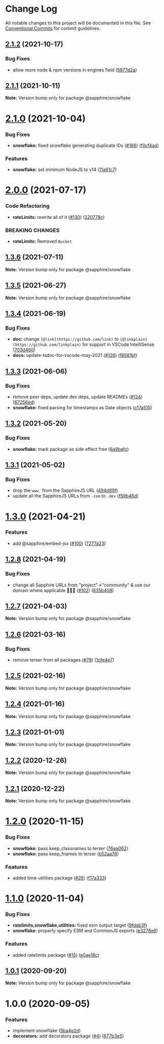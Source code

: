 # Change Log

All notable changes to this project will be documented in this file.
See [Conventional Commits](https://conventionalcommits.org) for commit guidelines.

## [2.1.2](https://github.com/sapphiredev/utilities/compare/@sapphire/snowflake@2.1.1...@sapphire/snowflake@2.1.2) (2021-10-17)

### Bug Fixes

-   allow more node & npm versions in engines field ([5977d2a](https://github.com/sapphiredev/utilities/commit/5977d2a30a4b2cfdf84aff3f33af03ffde1bbec5))

## [2.1.1](https://github.com/sapphiredev/utilities/compare/@sapphire/snowflake@2.1.0...@sapphire/snowflake@2.1.1) (2021-10-11)

**Note:** Version bump only for package @sapphire/snowflake

# [2.1.0](https://github.com/sapphiredev/utilities/compare/@sapphire/snowflake@2.0.0...@sapphire/snowflake@2.1.0) (2021-10-04)

### Bug Fixes

-   **snowflake:** fixed snowflake generating duplicate IDs ([#166](https://github.com/sapphiredev/utilities/issues/166)) ([f0cf4ad](https://github.com/sapphiredev/utilities/commit/f0cf4ad6bc0b8b2447499ca36581d2b453e52715))

### Features

-   **snowflake:** set minimum NodeJS to v14 ([11a61c7](https://github.com/sapphiredev/utilities/commit/11a61c72bc29e683f9a4492815db3db094103bbc))

# [2.0.0](https://github.com/sapphiredev/utilities/compare/@sapphire/snowflake@1.3.6...@sapphire/snowflake@2.0.0) (2021-07-17)

### Code Refactoring

-   **rateLimits:** rewrite all of it ([#130](https://github.com/sapphiredev/utilities/issues/130)) ([320778c](https://github.com/sapphiredev/utilities/commit/320778ca65cbf3591bd1ce0b1f2eb430693eef9a))

### BREAKING CHANGES

-   **rateLimits:** Removed `Bucket`

## [1.3.6](https://github.com/sapphiredev/utilities/compare/@sapphire/snowflake@1.3.5...@sapphire/snowflake@1.3.6) (2021-07-11)

**Note:** Version bump only for package @sapphire/snowflake

## [1.3.5](https://github.com/sapphiredev/utilities/compare/@sapphire/snowflake@1.3.4...@sapphire/snowflake@1.3.5) (2021-06-27)

**Note:** Version bump only for package @sapphire/snowflake

## [1.3.4](https://github.com/sapphiredev/utilities/compare/@sapphire/snowflake@1.3.3...@sapphire/snowflake@1.3.4) (2021-06-19)

### Bug Fixes

-   **doc:** change `[@link](https://github.com/link)` to `[@linkplain](https://github.com/linkplain)` for support in VSCode IntelliSense ([703d460](https://github.com/sapphiredev/utilities/commit/703d4605b547a8787aff62d6f1054ea26dfd9d1c))
-   **docs:** update-tsdoc-for-vscode-may-2021 ([#126](https://github.com/sapphiredev/utilities/issues/126)) ([f8581bf](https://github.com/sapphiredev/utilities/commit/f8581bfe97a1b2f8aac3a3d3ed342d8ba92d730b))

## [1.3.3](https://github.com/sapphiredev/utilities/compare/@sapphire/snowflake@1.3.2...@sapphire/snowflake@1.3.3) (2021-06-06)

### Bug Fixes

-   remove peer deps, update dev deps, update READMEs ([#124](https://github.com/sapphiredev/utilities/issues/124)) ([67256ed](https://github.com/sapphiredev/utilities/commit/67256ed43b915b02a8b5c68230ba82d6210c5032))
-   **snowflake:** fixed parsing for timestamps as Date objects ([c17a515](https://github.com/sapphiredev/utilities/commit/c17a515b02931cf778ca69913132e8d4558504a1))

## [1.3.2](https://github.com/sapphiredev/utilities/compare/@sapphire/snowflake@1.3.1...@sapphire/snowflake@1.3.2) (2021-05-20)

### Bug Fixes

-   **snowflake:** mark package as side effect free ([6a9bafc](https://github.com/sapphiredev/utilities/commit/6a9bafc24caba4b0ebbdd6896ac245ae6d60dede))

## [1.3.1](https://github.com/sapphiredev/utilities/compare/@sapphire/snowflake@1.3.0...@sapphire/snowflake@1.3.1) (2021-05-02)

### Bug Fixes

-   drop the `www.` from the SapphireJS URL ([494d89f](https://github.com/sapphiredev/utilities/commit/494d89ffa04f78c195b93d7905b3232884f7d7e2))
-   update all the SapphireJS URLs from `.com` to `.dev` ([f59b46d](https://github.com/sapphiredev/utilities/commit/f59b46d1a0ebd39cad17b17d71cd3b9da808d5fd))

# [1.3.0](https://github.com/sapphiredev/utilities/compare/@sapphire/snowflake@1.2.8...@sapphire/snowflake@1.3.0) (2021-04-21)

### Features

-   add @sapphire/embed-jsx ([#100](https://github.com/sapphiredev/utilities/issues/100)) ([7277a23](https://github.com/sapphiredev/utilities/commit/7277a236015236ed8e81b7882875410facc4ce17))

## [1.2.8](https://github.com/sapphiredev/utilities/compare/@sapphire/snowflake@1.2.7...@sapphire/snowflake@1.2.8) (2021-04-19)

### Bug Fixes

-   change all Sapphire URLs from "project"->"community" & use our domain where applicable 👨‍🌾🚜 ([#102](https://github.com/sapphiredev/utilities/issues/102)) ([835b408](https://github.com/sapphiredev/utilities/commit/835b408e8e57130c3787aca2e32613346ff23e4d))

## [1.2.7](https://github.com/sapphiredev/utilities/compare/@sapphire/snowflake@1.2.6...@sapphire/snowflake@1.2.7) (2021-04-03)

**Note:** Version bump only for package @sapphire/snowflake

## [1.2.6](https://github.com/sapphiredev/utilities/compare/@sapphire/snowflake@1.2.5...@sapphire/snowflake@1.2.6) (2021-03-16)

### Bug Fixes

-   remove terser from all packages ([#79](https://github.com/sapphiredev/utilities/issues/79)) ([1cfe4e7](https://github.com/sapphiredev/utilities/commit/1cfe4e7c804e62c142495686d2b83b81d0026c02))

## [1.2.5](https://github.com/sapphiredev/utilities/compare/@sapphire/snowflake@1.2.4...@sapphire/snowflake@1.2.5) (2021-02-16)

**Note:** Version bump only for package @sapphire/snowflake

## [1.2.4](https://github.com/sapphiredev/utilities/compare/@sapphire/snowflake@1.2.3...@sapphire/snowflake@1.2.4) (2021-01-16)

**Note:** Version bump only for package @sapphire/snowflake

## [1.2.3](https://github.com/sapphiredev/utilities/compare/@sapphire/snowflake@1.2.2...@sapphire/snowflake@1.2.3) (2021-01-01)

**Note:** Version bump only for package @sapphire/snowflake

## [1.2.2](https://github.com/sapphiredev/utilities/compare/@sapphire/snowflake@1.2.1...@sapphire/snowflake@1.2.2) (2020-12-26)

**Note:** Version bump only for package @sapphire/snowflake

## [1.2.1](https://github.com/sapphiredev/utilities/compare/@sapphire/snowflake@1.2.0...@sapphire/snowflake@1.2.1) (2020-12-22)

**Note:** Version bump only for package @sapphire/snowflake

# [1.2.0](https://github.com/sapphiredev/utilities/compare/@sapphire/snowflake@1.1.0...@sapphire/snowflake@1.2.0) (2020-11-15)

### Bug Fixes

-   **snowflake:** pass keep_classnames to terser ([76ea062](https://github.com/sapphiredev/utilities/commit/76ea062d07000b169d9781f1a199b85ad3db0ba6))
-   **snowflake:** pass keep_fnames to terser ([b52aa76](https://github.com/sapphiredev/utilities/commit/b52aa764d8b02535496e0ceea3204a37552ce3d1))

### Features

-   added time-utilities package ([#26](https://github.com/sapphiredev/utilities/issues/26)) ([f17a333](https://github.com/sapphiredev/utilities/commit/f17a3339667a452e8745fad7884272176e5d65e8))

# [1.1.0](https://github.com/sapphiredev/utilities/compare/@sapphire/snowflake@1.0.1...@sapphire/snowflake@1.1.0) (2020-11-04)

### Bug Fixes

-   **ratelimits,snowflake,utilities:** fixed esm output target ([9fdab3f](https://github.com/sapphiredev/utilities/commit/9fdab3fca283c8c0b47cc32661c5cf8e0a5e583c))
-   **snowflake:** properly specify ESM and CommonJS exports ([e3278e6](https://github.com/sapphiredev/utilities/commit/e3278e6868a4f31d5b2a100710bcbce2b79bc218))

### Features

-   added ratelimits package ([#15](https://github.com/sapphiredev/utilities/issues/15)) ([e0ae18c](https://github.com/sapphiredev/utilities/commit/e0ae18c5e1d0ae4e68a982829f1cf251fddfc80d))

## [1.0.1](https://github.com/sapphiredev/utilities/compare/@sapphire/snowflake@1.0.0...@sapphire/snowflake@1.0.1) (2020-09-20)

**Note:** Version bump only for package @sapphire/snowflake

# 1.0.0 (2020-09-05)

### Features

-   implement snowflake ([5ba4e2d](https://github.com/sapphiredev/utilities/commit/5ba4e2d82557dd4ff60ffe891a7b46e46373bea2))
-   **decorators:** add decorators package ([#4](https://github.com/sapphiredev/utilities/issues/4)) ([677b3e5](https://github.com/sapphiredev/utilities/commit/677b3e59d5c6160cbe6fb410821cadd7c0f00e3c))
